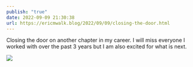```yaml
---
publish: "true"
date: 2022-09-09 21:30:38
url: https://ericmwalk.blog/2022/09/09/closing-the-door.html
---
```


Closing the door on another chapter in my career. I will miss everyone I worked with over the past 3 years but I am also excited for what is next.

![](https://ericmwalk.blog/uploads/2022/7cb7bb2a37.jpg)